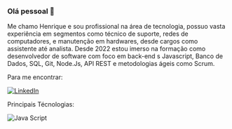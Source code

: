 ### Olá pessoal  👋

Me chamo Henrique e sou profissional na área de tecnologia, possuo vasta experiência em segmentos como técnico de suporte, redes de computadores, e manutenção em hardwares, 
desde cargos como assistente até analista. Desde 2022 estou imerso na formação como desenvolvedor de software com foco em back-end s
Javascript, Banco de Dados, SQL, Git, Node.Js, API REST e metodologias ágeis como Scrum.

Para me encontrar:

[![LinkedIn](https://img.shields.io/badge/LinkedIn-0077B5?style=for-the-badge&logo=linkedin&logoColor=white)](https://www.linkedin.com/in/henriquetex/)

Principais Técnologias:

![Java Script](	https://img.shields.io/badge/JavaScript-F7DF1E?style=for-the-badge&logo=javascript&logoColor=black)
